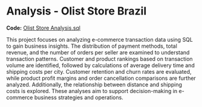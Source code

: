 # **Analysis - Olist Store Brazil**
**Code:** [Olist Store Analysis.sql](https://github.com/Mubadiul/Data-Analyst-Portfolio/blob/main/olist_store_analysis.sql)

This project focuses on analyzing e-commerce transaction data using SQL to gain business insights. The distribution of payment methods, total revenue, and the number of orders per seller are examined to understand transaction patterns. Customer and product rankings based on transaction volume are identified, followed by calculations of average delivery time and shipping costs per city. Customer retention and churn rates are evaluated, while product profit margins and order cancellation comparisons are further analyzed. Additionally, the relationship between distance and shipping costs is explored. These analyses aim to support decision-making in e-commerce business strategies and operations.
